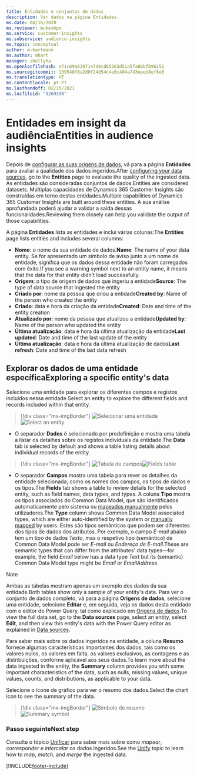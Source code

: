 ```yaml
---
title: Entidades e conjuntos de dados
description: Ver dados na página Entidades.
ms.date: 04/16/2020
ms.reviewer: mukeshpo
ms.service: customer-insights
ms.subservice: audience-insights
ms.topic: conceptual
author: m-hartmann
ms.author: mhart
manager: shellyha
ms.openlocfilehash: e71c69a6207147d8cd65363d51a5fa6bbf896151
ms.sourcegitcommit: 139548f8a2d0f24d54c4a6c404a743eeeb8ef8e0
ms.translationtype: HT
ms.contentlocale: pt-PT
ms.lasthandoff: 02/15/2021
ms.locfileid: "5269390"
---
```

# <a name="entities-in-audience-insights"></a><span data-ttu-id="ee425-103">Entidades em insight da audiência</span><span class="sxs-lookup"><span data-stu-id="ee425-103">Entities in audience insights</span></span>

<span data-ttu-id="ee425-104">Depois de [configurar as suas origens de dados](data-sources.md), vá para a página **Entidades** para avaliar a qualidade dos dados ingeridos.</span><span class="sxs-lookup"><span data-stu-id="ee425-104">After [configuring your data sources](data-sources.md), go to the **Entities** page to evaluate the quality of the ingested data.</span></span> <span data-ttu-id="ee425-105">As entidades são consideradas conjuntos de dados.</span><span class="sxs-lookup"><span data-stu-id="ee425-105">Entities are considered datasets.</span></span> <span data-ttu-id="ee425-106">Múltiplas capacidades de Dynamics 365 Customer Insights são construídas em torno destas entidades.</span><span class="sxs-lookup"><span data-stu-id="ee425-106">Multiple capabilities of Dynamics 365 Customer Insights are built around these entities.</span></span> <span data-ttu-id="ee425-107">A sua análise aprofundada poderá ajudar a validar a saída dessas funcionalidades.</span><span class="sxs-lookup"><span data-stu-id="ee425-107">Reviewing them closely can help you validate the output of those capabilities.</span></span>

<span data-ttu-id="ee425-108">A página **Entidades** lista as entidades e inclui várias colunas:</span><span class="sxs-lookup"><span data-stu-id="ee425-108">The **Entities** page lists entities and includes several columns:</span></span>

- <span data-ttu-id="ee425-109">**Nome**: o nome da sua entidade de dados.</span><span class="sxs-lookup"><span data-stu-id="ee425-109">**Name**: The name of your data entity.</span></span> <span data-ttu-id="ee425-110">Se for apresentado um símbolo de aviso junto a um nome de entidade, significa que os dados dessa entidade não foram carregados com êxito.</span><span class="sxs-lookup"><span data-stu-id="ee425-110">If you see a warning symbol next to an entity name, it means that the data for that entity didn't load successfully.</span></span>
- <span data-ttu-id="ee425-111">**Origem**: o tipo de origem de dados que ingeriu a entidade</span><span class="sxs-lookup"><span data-stu-id="ee425-111">**Source**: The type of data source that ingested the entity</span></span>
- <span data-ttu-id="ee425-112">**Criado por**: nome da pessoa que criou a entidade</span><span class="sxs-lookup"><span data-stu-id="ee425-112">**Created by**: Name of the person who created the entity</span></span>
- <span data-ttu-id="ee425-113">**Criado**: data e hora da criação da entidade</span><span class="sxs-lookup"><span data-stu-id="ee425-113">**Created**: Date and time of the entity creation</span></span>
- <span data-ttu-id="ee425-114">**Atualizado por**: nome da pessoa que atualizou a entidade</span><span class="sxs-lookup"><span data-stu-id="ee425-114">**Updated by**: Name of the person who updated the entity</span></span>
- <span data-ttu-id="ee425-115">**Última atualização**: data e hora da última atualização da entidade</span><span class="sxs-lookup"><span data-stu-id="ee425-115">**Last updated**: Date and time of the last update of the entity</span></span>
- <span data-ttu-id="ee425-116">**Última atualização**: data e hora da última atualização de dados</span><span class="sxs-lookup"><span data-stu-id="ee425-116">**Last refresh**: Date and time of the last data refresh</span></span>

## <a name="exploring-a-specific-entitys-data"></a><span data-ttu-id="ee425-117">Explorar os dados de uma entidade específica</span><span class="sxs-lookup"><span data-stu-id="ee425-117">Exploring a specific entity's data</span></span>

<span data-ttu-id="ee425-118">Selecione uma entidade para explorar os diferentes campos e registos incluídos nessa entidade.</span><span class="sxs-lookup"><span data-stu-id="ee425-118">Select an entity to explore the different fields and records included within that entity.</span></span>

> [!div class="mx-imgBorder"]
> <span data-ttu-id="ee425-119">![Selecionar uma entidade](media/data-manager-entities-data.png "Selecionar uma entidade")</span><span class="sxs-lookup"><span data-stu-id="ee425-119">![Select an entity](media/data-manager-entities-data.png "Select an entity")</span></span>

- <span data-ttu-id="ee425-120">O separador **Dados** é selecionado por predefinição e mostra uma tabela a listar os detalhes sobre os registos individuais da entidade.</span><span class="sxs-lookup"><span data-stu-id="ee425-120">The **Data** tab is selected by default and shows a table listing details about individual records of the entity.</span></span>

> [!div class="mx-imgBorder"]
> <span data-ttu-id="ee425-121">![Tabela de campos](media/data-manager-entities-fields.PNG "Tabela de campos")</span><span class="sxs-lookup"><span data-stu-id="ee425-121">![Fields table](media/data-manager-entities-fields.PNG "Fields table")</span></span>

- <span data-ttu-id="ee425-122">O separador **Campos** mostra uma tabela para rever os detalhes da entidade selecionada, como os nomes dos campos, os tipos de dados e os tipos.</span><span class="sxs-lookup"><span data-stu-id="ee425-122">The **Fields** tab shows a table to review details for the selected entity, such as field names, data types, and types.</span></span> <span data-ttu-id="ee425-123">A coluna **Tipo** mostra os tipos associados do Common Data Model, que são identificados automaticamente pelo sistema ou [mapeados manualmente](map-entities.md) pelos utilizadores.</span><span class="sxs-lookup"><span data-stu-id="ee425-123">The **Type** column shows Common Data Model associated types, which are either auto-identified by the system or [manually mapped](map-entities.md) by users.</span></span> <span data-ttu-id="ee425-124">Estes são tipos semânticos que podem ser diferentes dos tipos de dados dos atributos. Por exemplo, o campo *E-mail* abaixo tem um tipo de dados *Texto*, mas o respetivo tipo (semântico) de Common Data Model pode ser *E-mail* ou *Endereço de E-mail*.</span><span class="sxs-lookup"><span data-stu-id="ee425-124">These are semantic types that can differ from the attributes' data types—for example, the field *Email* below has a data type *Text* but its (semantic) Common Data Model type might be *Email* or *EmailAddress*.</span></span>

> [!NOTE]
> <span data-ttu-id="ee425-125">Ambas as tabelas mostram apenas um exemplo dos dados da sua entidade.</span><span class="sxs-lookup"><span data-stu-id="ee425-125">Both tables show only a sample of your entity's data.</span></span> <span data-ttu-id="ee425-126">Para ver o conjunto de dados completo, vá para a página **Origens de dados**, selecione uma entidade, selecione **Editar** e, em seguida, veja os dados desta entidade com o editor do Power Query, tal como explicado em [Origens de dados](data-sources.md).</span><span class="sxs-lookup"><span data-stu-id="ee425-126">To view the full data set, go to the **Data sources** page, select an entity, select **Edit**, and then view this entity's data with the Power Query editor as explained in [Data sources](data-sources.md).</span></span>

<span data-ttu-id="ee425-127">Para saber mais sobre os dados ingeridos na entidade, a coluna **Resumo** fornece algumas características importantes dos dados, tais como os valores nulos, os valores em falta, os valores exclusivos, as contagens e as distribuições, conforme aplicável aos seus dados.</span><span class="sxs-lookup"><span data-stu-id="ee425-127">To learn more about the data ingested in the entity, the **Summary** column provides you with some important characteristics of the data, such as nulls, missing values, unique values, counts, and distributions, as applicable to your data.</span></span>

<span data-ttu-id="ee425-128">Selecione o ícone de gráfico para ver o resumo dos dados.</span><span class="sxs-lookup"><span data-stu-id="ee425-128">Select the chart icon to see the summary of the data.</span></span>

> [!div class="mx-imgBorder"]
> <span data-ttu-id="ee425-129">![Símbolo de resumo](media/data-manager-entities-summary.png "Tabela de resumo de dados")</span><span class="sxs-lookup"><span data-stu-id="ee425-129">![Summary symbol](media/data-manager-entities-summary.png "Data summary table")</span></span>

### <a name="next-step"></a><span data-ttu-id="ee425-130">Passo seguinte</span><span class="sxs-lookup"><span data-stu-id="ee425-130">Next step</span></span>

<span data-ttu-id="ee425-131">Consulte o tópico [Unificar](data-unification.md) para saber mais sobre como *mapear*, *corresponder* e *intercalar* os dados ingeridos.</span><span class="sxs-lookup"><span data-stu-id="ee425-131">See the [Unify](data-unification.md) topic to learn how to *map*, *match*, and *merge* the ingested data.</span></span>


[!INCLUDE[footer-include](../includes/footer-banner.md)]